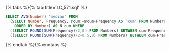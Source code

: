 {% tabs %}{% tab title='LC_571.sql' %}

```sql
SELECT AVG(Number) 'median' FROM
  (SELECT Number, Frequency, @cum:=@cum+Frequency AS 'cum' FROM Numbers, (SELECT @cum:=0) tmp
    ORDER BY Number) AS N_cum WHERE
  ((SELECT ROUND(SUM(Frequency)/2,0) FROM Numbers) BETWEEN cum-Frequency+1 AND cum) OR
  ((SELECT ROUND(SUM(Frequency)/2+0.5,0) FROM Numbers) BETWEEN cum-Frequency+1 AND cum)
```

{% endtab %}{% endtabs %}
